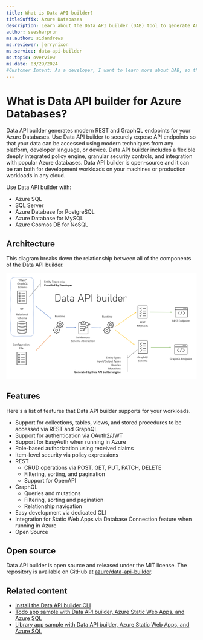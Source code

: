 ```yaml
---
title: What is Data API builder?
titleSuffix: Azure Databases
description: Learn about the Data API builder (DAB) tool to generate APIs using REST and GraphQL for Azure Databases.
author: seesharprun
ms.author: sidandrews
ms.reviewer: jerrynixon
ms.service: data-api-builder
ms.topic: overview
ms.date: 03/29/2024
#Customer Intent: As a developer, I want to learn more about DAB, so that I can determine if it's the right tool for my scenario.
---
```


# What is Data API builder for Azure Databases?

Data API builder generates modern REST and GraphQL endpoints for your Azure Databases. Use Data API builder to securely expose API endpoints so that your data can be accessed using modern techniques from any platform, developer language, or device. Data API builder includes a flexible deeply integrated policy engine, granular security controls, and integration with popular Azure databases. Data API builder is open-source and it can be ran both for development workloads on your machines or production workloads in any cloud.

Use Data API builder with:

- Azure SQL
- SQL Server
- Azure Database for PostgreSQL
- Azure Database for MySQL
- Azure Cosmos DB for NoSQL

## Architecture

This diagram breaks down the relationship between all of the components of the Data API builder.

![Diagram that shows an overview of the Data API Builder architecture. The diagram includes schema files, abstractions, configuration files, and resulting GraphQL+REST endpoints.](./media/overview/architecture.png)

## Features

Here's a list of features that Data API builder supports for your workloads.

- Support for collections, tables, views, and stored procedures to be accessed via REST and GraphQL
- Support for authentication via OAuth2/JWT
- Support for EasyAuth when running in Azure
- Role-based authorization using received claims
- Item-level security via policy expressions
- REST
  - CRUD operations via POST, GET, PUT, PATCH, DELETE
  - Filtering, sorting, and pagination
  - Support for OpenAPI
- GraphQL
  - Queries and mutations
  - Filtering, sorting and pagination
  - Relationship navigation
- Easy development via dedicated CLI
- Integration for Static Web Apps via Database Connection feature when running in Azure
- Open Source

## Open source

Data API builder is open source and released under the MIT license. The repository is available on GitHub at [azure/data-api-builder](https://github.com/Azure/data-api-builder).

## Related content

- [Install the Data API builder CLI](how-to-install-cli.md)
- [Todo app sample with Data API builder, Azure Static Web Apps, and Azure SQL](https://github.com/azure-samples/dab-swa-todo)
- [Library app sample with Data API builder, Azure Static Web Apps, and Azure SQL](https://github.com/azure-samples/dab-swa-library-demo)
